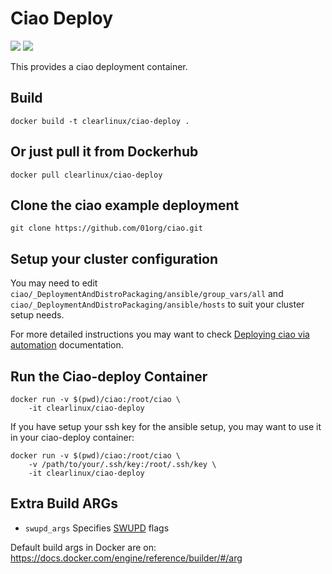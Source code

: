 Ciao Deploy
==========
[![](https://images.microbadger.com/badges/image/clearlinux/ciao-deploy.svg)](http://microbadger.com/images/clearlinux/ciao-deploy "Get your own image badge on microbadger.com")
[![](https://images.microbadger.com/badges/version/clearlinux/ciao-deploy.svg)](http://microbadger.com/images/clearlinux/ciao-deploy "Get your own version badge on microbadger.com")

This provides a ciao deployment container.

Build
-----
```
docker build -t clearlinux/ciao-deploy .
```

Or just pull it from Dockerhub
------------------------------
```
docker pull clearlinux/ciao-deploy
```

Clone the ciao example deployment
---------------------------------
```
git clone https://github.com/01org/ciao.git
```

Setup your cluster configuration
--------------------------------
You may need to edit `ciao/_DeploymentAndDistroPackaging/ansible/group_vars/all`
and `ciao/_DeploymentAndDistroPackaging/ansible/hosts` to suit your cluster
setup needs.

For more detailed instructions you may want to check
[Deploying ciao via automation](https://clearlinux.org/documentation/ciao-deploy.html)
documentation.

Run the Ciao-deploy Container
----------------------------
```
docker run -v $(pwd)/ciao:/root/ciao \
    -it clearlinux/ciao-deploy

```

If you have setup your ssh key for the ansible setup, you may want to use it
in your ciao-deploy container:

```
docker run -v $(pwd)/ciao:/root/ciao \
    -v /path/to/your/.ssh/key:/root/.ssh/key \
    -it clearlinux/ciao-deploy
```


Extra Build ARGs
----------------
- ``swupd_args`` Specifies [SWUPD](https://clearlinux.org/documentation/swupdate_how_to_run_the_updater.html) flags

Default build args in Docker are on: https://docs.docker.com/engine/reference/builder/#/arg
